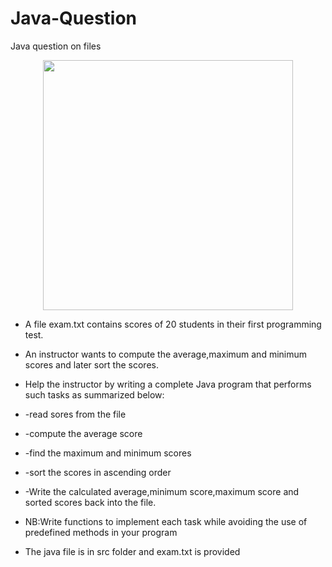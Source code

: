 # Java-Question
Java question on files 
<p align="center"><img src="https://images.app.goo.gl/f29p79pKs9ssFixL8" width="400"></p>


 * A file exam.txt contains scores of 20 students in their first programming test.
 * An instructor wants to compute the average,maximum and minimum scores and later sort the scores.
 * Help the instructor by writing a complete Java program that performs such tasks as summarized below:
 * -read sores from the file
 * -compute the average score
 * -find the maximum and minimum scores
 * -sort the scores in ascending order
 * -Write the calculated average,minimum score,maximum score and sorted scores back into the file.
 
 * NB:Write functions to implement each task while avoiding the use of predefined methods in your program
 
 
  * The java file is in src folder and exam.txt is provided
  
   
